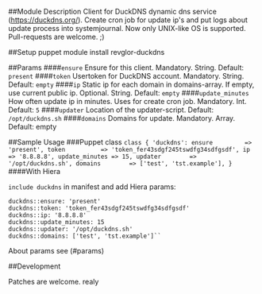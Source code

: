 ##Module Description
Client for DuckDNS dynamic dns service (https://duckdns.org/). Create cron job for update ip's and put logs about update process into systemjournal. Now only UNIX-like OS is supported. Pull-requests are welcome. ;)  

##Setup
puppet module install revglor-duckdns

##Params
####`ensure`
   Ensure for this client. Mandatory. String. Default: `present`
####`token`
   Usertoken for DuckDNS account. Mandatory. String. Default: `empty`
####`ip`
   Static ip for each domain in domains-array. If empty, use current public ip. Optional. String. Default: `empty`
####`update_minutes`
   How often update ip in minutes. Uses for create cron job. Mandatory. Int. Default: `5`
####`updater`
   Location of the updater-script. Default: `/opt/duckdns.sh`
####`domains`
   Domains for update. Mandatory. Array. Default: empty

##Sample Usage
###Puppet class
``class { 'duckdns':
    ensure         => 'present',
    token          => 'token_fer43sdgf245tswdfg34sdfgsdf',
    ip             => '8.8.8.8',
    update_minutes => 15,
    updater        => '/opt/duckdns.sh',
    domains        => ['test', 'tst.example'],
   }``
####With Hiera 
  
  ``include duckdns`` in manifest and 
    add Hiera params: 
    
    
    duckdns::ensure: 'present'
    duckdns::token: 'token_fer43sdgf245tswdfg34sdfgsdf'
    duckdns::ip: '8.8.8.8' 
    duckdns::update_minutes: 15
    duckdns::updater: '/opt/duckdns.sh'
    duckdns::domains: ['test', 'tst.example']``
  
  About params see (#params)

##Development

Patches are welcome. realy
